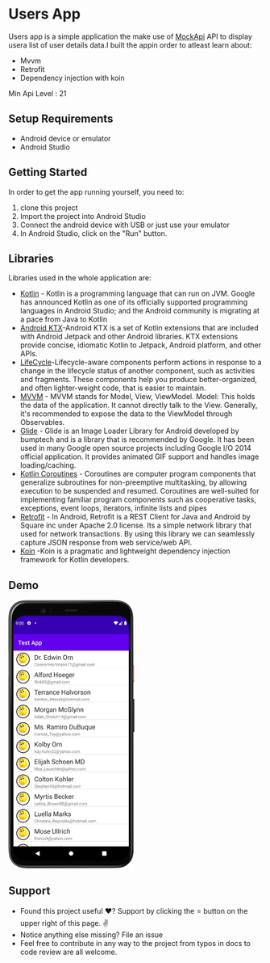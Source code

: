 <p align="center">

# Users App
  Users app is a simple application the make use of [MockApi](https://5e510330f2c0d300147c034c.mockapi.io/users) API to display usera list of user details  data.I built the appin order to atleast learn about:
  - Mvvm 
  - Retrofit
  - Dependency injection with koin
  
Min Api Level : 21

## Setup Requirements

- Android device or emulator
- Android Studio

## Getting Started

In order to get the app running yourself, you need to:

1.  clone this project
2.  Import the project into Android Studio
3.  Connect the android device with USB or just use your emulator
4.  In Android Studio, click on the "Run" button.

## Libraries

Libraries used in the whole application are:

- [Kotlin](https://developer.android.com/kotlin) - Kotlin is a programming language that can run on JVM. Google has announced Kotlin as one of its officially supported programming languages in Android Studio; and the Android community is migrating at a pace from Java to Kotlin
- [Android KTX](https://developer.android.com/kotlin/ktx)-Android KTX is a set of Kotlin extensions that are included with Android Jetpack and other Android libraries. KTX extensions provide concise, idiomatic Kotlin to Jetpack, Android platform, and other APIs.
- [LifeCycle](https://developer.android.com/jetpack/androidx/releases/lifecycle)-Lifecycle-aware components perform actions in response to a change in the lifecycle status of another component, such as activities and fragments. These components help you produce better-organized, and often lighter-weight code, that is easier to maintain. 
- [MVVM](https://www.geeksforgeeks.org/mvvm-model-view-viewmodel-architecture-pattern-in-android/) - MVVM stands for Model, View, ViewModel. Model: This holds the data of the application. It cannot directly talk to the View. Generally, it's recommended to expose the data to the ViewModel through Observables.
- [Glide](https://guides.codepath.com/android/Displaying-Images-with-the-Glide-Library) - Glide is an Image Loader Library for Android developed by bumptech and is a library that is recommended by Google. It has been used in many Google open source projects including Google I/O 2014 official application. It provides animated GIF support and handles image loading/caching. 
- [Kotlin Coroutines](https://kotlinlang.org/docs/coroutines-overview.html) - Coroutines are computer program components that generalize subroutines for non-preemptive multitasking, by allowing execution to be suspended and resumed. Coroutines are well-suited for implementing familiar program components such as cooperative tasks, exceptions, event loops, iterators, infinite lists and pipes
- [Retrofit](https://abhiandroid.com/programming/retrofit) - In Android, Retrofit is a REST Client for Java and Android by Square inc under Apache 2.0 license. Its a simple network library that used for network transactions. By using this library we can seamlessly capture JSON response from web service/web API.
- [Koin](https://insert-koin.io/) -Koin is a pragmatic and lightweight dependency injection framework for Kotlin developers.
## Demo
<p float="left">
<img src="https://github.com/agesa3/Users/blob/main/Screenshot_20220604_023849.png" width=250/>
</p>
  
## Support
- Found this project useful ❤️? Support by clicking the ⭐️ button on the upper right of this page. ✌️
- Notice anything else missing? File an issue 
- Feel free to contribute in any way to the project from typos in docs to code review are all welcome.
